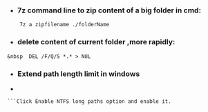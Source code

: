  * <h3> 7z command line to zip content of a big folder in cmd:</h3> 
 ```     7z a zipfilename ./folderName ```
 
 * <h3>  delete content of current folder ,more rapidly:</h3>
``` &nbsp  DEL /F/Q/S *.* > NUL ``` 

* <h3> Extend path length limit in windows </h3>
* ``` &nbsp Open Group Policy Editor (Press Windows Key and type gpedit.msc and hit Enter key.
``` &nbsp Navigate to the following directory:  Local Computer Policy > Computer Configuration > Administrative Templates > System > Filesystem > NTFS.
```Click Enable NTFS long paths option and enable it. 
```
